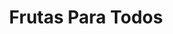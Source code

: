 ---
title: "Frutas Para Todos"
url: /ciudad-autonoma-de-buenos-aires/frutas-para-todos-avenida-juan-bautista-alberdi/
shop: Gemüse & Obst
---